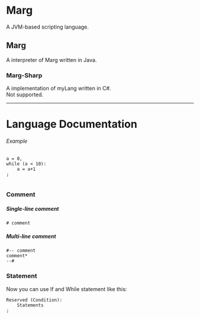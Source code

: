 # Marg
A JVM-based scripting language.
  
## Marg
A interpreter of Marg written in Java.
  
### Marg-Sharp
A implementation of myLang written in C#.  
Not supported.
  
******

# Language Documentation
  
###### Example
```
a = 0,
while (a < 10):
    a = a+1
;
 
```
  
  
### Comment
##### Single-line comment  
```
# comment
``` 
  
##### Multi-line comment  
```
#-- comment
comment*
--#
```

### Statement
Now you can use If and While statement like this:  
```
Reserved (Condition):
    Statements
;
```



